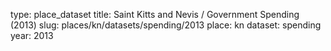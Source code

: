 type: place_dataset
title: Saint Kitts and Nevis / Government Spending (2013)
slug: places/kn/datasets/spending/2013
place: kn
dataset: spending
year: 2013
